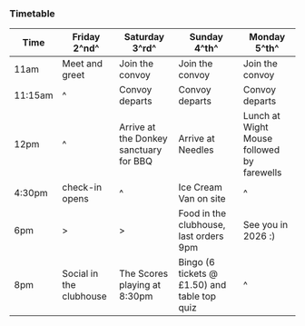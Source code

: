 ### Timetable

| Time    | Friday 2^nd^            | Saturday 3^rd^                         | Sunday 4^th^                                 | Monday 5^th^                               |
| ------- | ----------------------- | -------------------------------------- | -------------------------------------------- | ------------------------------------------ |
| 11am    | Meet and greet          | Join the convoy                        | Join the convoy                              | Join the convoy                            |
| 11:15am | ^                       | Convoy departs                         | Convoy departs                               | Convoy departs                             |
| 12pm    | ^                       | Arrive at the Donkey sanctuary for BBQ | Arrive at Needles                            | Lunch at Wight Mouse followed by farewells |
| 4:30pm  | check-in opens          | ^                                      | Ice Cream Van on site                        | ^                                          |
| 6pm     | >                       | >                                      | Food in the clubhouse, last orders 9pm       | See you in 2026 :)                         |
| 8pm     | Social in the clubhouse | The Scores playing at 8:30pm           | Bingo (6 tickets @ £1.50) and table top quiz | ^                                          |
